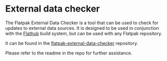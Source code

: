 # External data checker

The Flatpak External Data Checker is a tool that can be used to check for updates to external data sources. It is designed to be used in conjunction with the [Flathub](https://flathub.org) build system, but can be used with any Flatpak repository.

It can be found in the [flatpak-external-data-checker](https://github.com/flathub/flatpak-external-data-checker) repository.

Please refer to the readme in the repo for further assistance.
